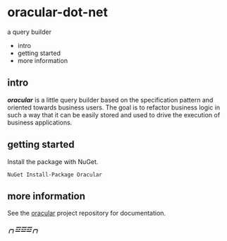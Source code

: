 oracular-dot-net
================

a query builder

  * intro
  * getting started
  * more information

intro
-----

***oracular*** is a little query builder based on the specification
pattern and oriented towards business users. The goal is to refactor
business logic in such a way that it can be easily stored and used to
drive the execution of business applications.

getting started
---------------

Install the package with NuGet.

    NuGet Install-Package Oracular

more information
----------------

See the [oracular][0] project repository for documentation.

[0]: https://github.com/couchand/oracular

##### ╭╮☲☲☲╭╮ #####
